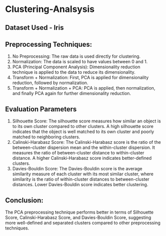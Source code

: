 # Clustering-Analsysis

## Dataset Used - Iris

## Preprocessing Techniques:
1) No Preprocessing: The raw data is used directly for clustering.
2) Normalization: The data is scaled to have values between 0 and 1.
3) PCA (Principal Component Analysis): Dimensionality reduction technique is applied to the data to reduce its dimensionality.
4) Transform + Normalization: First, PCA is applied for dimensionality reduction, followed by normalization.
5) Transform + Normalization + PCA: PCA is applied, then normalization, and finally PCA again for further dimensionality reduction.

## Evaluation Parameters
1) Silhouette Score: The silhouette score measures how similar an object is to its own cluster compared to other clusters. A high silhouette score indicates that the object is well matched to its own cluster and poorly matched to neighboring clusters.
2) Calinski-Harabasz Score: The Calinski-Harabasz score is the ratio of the between-cluster dispersion mean and the within-cluster dispersion. It measures the ratio of between-cluster distance to within-cluster distance. A higher Calinski-Harabasz score indicates better-defined clusters.
3) Davies-Bouldin Score: The Davies-Bouldin score is the average similarity measure of each cluster with its most similar cluster, where similarity is the ratio of within-cluster distances to between-cluster distances. Lower Davies-Bouldin score indicates better clustering. 


## Conclusion:
The PCA preprocessing technique performs better in terms of Silhouette Score, Calinski-Harabasz Score, and Davies-Bouldin Score, suggesting more well-defined and separated clusters compared to other preprocessing techniques.
